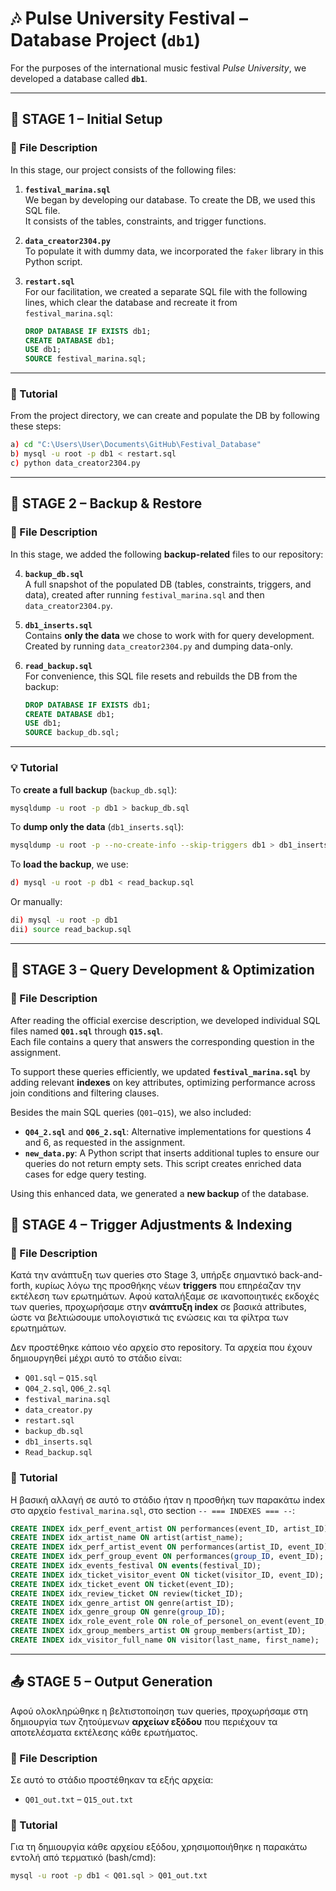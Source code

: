 # 🎶 Pulse University Festival – Database Project (`db1`)

For the purposes of the international music festival *Pulse University*, we developed a database called **`db1`**.

---

## 🧱 STAGE 1 – Initial Setup

### 📄 File Description

In this stage, our project consists of the following files:

1. **`festival_marina.sql`**  
   We began by developing our database. To create the DB, we used this SQL file.  
   It consists of the tables, constraints, and trigger functions.

2. **`data_creator2304.py`**  
   To populate it with dummy data, we incorporated the `faker` library in this Python script.

3. **`restart.sql`**  
   For our facilitation, we created a separate SQL file with the following lines, which clear the database and recreate it from `festival_marina.sql`:

   ```sql
   DROP DATABASE IF EXISTS db1;
   CREATE DATABASE db1;
   USE db1;
   SOURCE festival_marina.sql;
   ```

---

### 🧪 Tutorial

From the project directory, we can create and populate the DB by following these steps:

```bash
a) cd "C:\Users\User\Documents\GitHub\Festival_Database"
b) mysql -u root -p db1 < restart.sql
c) python data_creator2304.py
```

---

## 💾 STAGE 2 – Backup & Restore

### 📄 File Description

In this stage, we added the following **backup-related** files to our repository:

4. **`backup_db.sql`**  
   A full snapshot of the populated DB (tables, constraints, triggers, and data), created after running `festival_marina.sql` and then `data_creator2304.py`.

5. **`db1_inserts.sql`**  
   Contains **only the data** we chose to work with for query development. Created by running `data_creator2304.py` and dumping data-only.

6. **`read_backup.sql`**  
   For convenience, this SQL file resets and rebuilds the DB from the backup:

   ```sql
   DROP DATABASE IF EXISTS db1;
   CREATE DATABASE db1;
   USE db1;
   SOURCE backup_db.sql;
   ```

---

### 💡 Tutorial

To **create a full backup** (`backup_db.sql`):

```bash
mysqldump -u root -p db1 > backup_db.sql
```

To **dump only the data** (`db1_inserts.sql`):

```bash
mysqldump -u root -p --no-create-info --skip-triggers db1 > db1_inserts.sql
```

To **load the backup**, we use:

```bash
d) mysql -u root -p db1 < read_backup.sql
```

Or manually:

```bash
di) mysql -u root -p db1
dii) source read_backup.sql
```

---

## 🧠 STAGE 3 – Query Development & Optimization

### 📄 File Description

After reading the official exercise description, we developed individual SQL files named **`Q01.sql`** through **`Q15.sql`**.  
Each file contains a query that answers the corresponding question in the assignment.

To support these queries efficiently, we updated **`festival_marina.sql`** by adding relevant **indexes** on key attributes, optimizing performance across join conditions and filtering clauses.

Besides the main SQL queries (`Q01–Q15`), we also included:

- **`Q04_2.sql`** and **`Q06_2.sql`**: Alternative implementations for questions 4 and 6, as requested in the assignment.
- **`new_data.py`**: A Python script that inserts additional tuples to ensure our queries do not return empty sets. This script creates enriched data cases for edge query testing.

Using this enhanced data, we generated a **new backup** of the database.

## 🧱 STAGE 4 – Trigger Adjustments & Indexing

### 📄 File Description
Κατά την ανάπτυξη των queries στο Stage 3, υπήρξε σημαντικό back-and-forth, κυρίως λόγω της προσθήκης νέων **triggers** που επηρέαζαν την εκτέλεση των ερωτημάτων. Αφού καταλήξαμε σε ικανοποιητικές εκδοχές των queries, προχωρήσαμε στην **ανάπτυξη index** σε βασικά attributes, ώστε να βελτιώσουμε υπολογιστικά τις ενώσεις και τα φίλτρα των ερωτημάτων.

Δεν προστέθηκε κάποιο νέο αρχείο στο repository. Τα αρχεία που έχουν δημιουργηθεί μέχρι αυτό το στάδιο είναι:

- `Q01.sql` – `Q15.sql`
- `Q04_2.sql`, `Q06_2.sql`
- `festival_marina.sql`
- `data_creator.py`
- `restart.sql`
- `backup_db.sql`
- `db1_inserts.sql`
- `Read_backup.sql`

### 📘 Tutorial
Η βασική αλλαγή σε αυτό το στάδιο ήταν η προσθήκη των παρακάτω index στο αρχείο `festival_marina.sql`, στο section `-- === INDEXES === --`:

```sql
CREATE INDEX idx_perf_event_artist ON performances(event_ID, artist_ID);
CREATE INDEX idx_artist_name ON artist(artist_name);
CREATE INDEX idx_perf_artist_event ON performances(artist_ID, event_ID);
CREATE INDEX idx_perf_group_event ON performances(group_ID, event_ID);
CREATE INDEX idx_events_festival ON events(festival_ID);
CREATE INDEX idx_ticket_visitor_event ON ticket(visitor_ID, event_ID);
CREATE INDEX idx_ticket_event ON ticket(event_ID);
CREATE INDEX idx_review_ticket ON review(ticket_ID);
CREATE INDEX idx_genre_artist ON genre(artist_ID);
CREATE INDEX idx_genre_group ON genre(group_ID);
CREATE INDEX idx_role_event_role ON role_of_personel_on_event(event_ID, role);
CREATE INDEX idx_group_members_artist ON group_members(artist_ID);
CREATE INDEX idx_visitor_full_name ON visitor(last_name, first_name);
```

---

## 📤 STAGE 5 – Output Generation

Αφού ολοκληρώθηκε η βελτιστοποίηση των queries, προχωρήσαμε στη δημιουργία των ζητούμενων **αρχείων εξόδου** που περιέχουν τα αποτελέσματα εκτέλεσης κάθε ερωτήματος.

### 📄 File Description
Σε αυτό το στάδιο προστέθηκαν τα εξής αρχεία:

- `Q01_out.txt` – `Q15_out.txt`

### 📘 Tutorial
Για τη δημιουργία κάθε αρχείου εξόδου, χρησιμοποιήθηκε η παρακάτω εντολή από τερματικό (bash/cmd):

```bash
mysql -u root -p db1 < Q01.sql > Q01_out.txt
```



